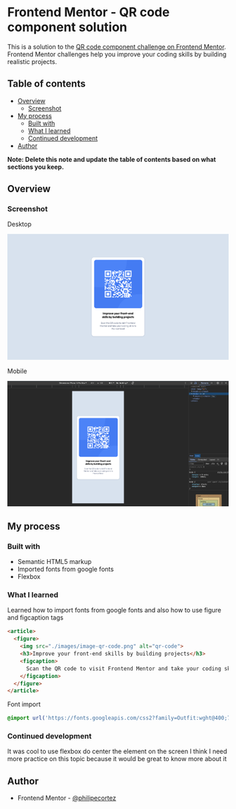 # Frontend Mentor - QR code component solution

This is a solution to the [QR code component challenge on Frontend Mentor](https://www.frontendmentor.io/challenges/qr-code-component-iux_sIO_H). Frontend Mentor challenges help you improve your coding skills by building realistic projects. 

## Table of contents

- [Overview](#overview)
  - [Screenshot](#screenshot)
- [My process](#my-process)
  - [Built with](#built-with)
  - [What I learned](#what-i-learned)
  - [Continued development](#continued-development)
- [Author](#author)

**Note: Delete this note and update the table of contents based on what sections you keep.**

## Overview

### Screenshot

Desktop

![Desktop](./Screenshot%202024-01-05%20at%2019.41.55.png)

Mobile

![Mobile](./Screenshot%202024-01-05%20at%2019.42.21.png)


## My process

### Built with

- Semantic HTML5 markup
- Imported fonts from google fonts
- Flexbox

### What I learned

Learned how to import fonts from google fonts and also how to use figure and figcaption tags


```html
<article>
  <figure>
    <img src="./images/image-qr-code.png" alt="qr-code">
    <h3>Improve your front-end skills by building projects</h3>
    <figcaption>
      Scan the QR code to visit Frontend Mentor and take your coding skills to the next level
    </figcaption>
  </figure>
</article>
```

Font import
```css
@import url('https://fonts.googleapis.com/css2?family=Outfit:wght@400;700&display=swap');
```

### Continued development

It was cool to use flexbox do center the element on the screen I think I need more practice on this topic because it would be great to know more about it

## Author

- Frontend Mentor - [@philipecortez](https://www.frontendmentor.io/profile/philipecortez)
